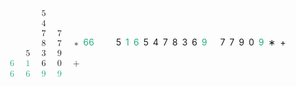<span class="katex"><span class="katex-mathml"><math xmlns="http://www.w3.org/1998/Math/MathML"><semantics><mtable rowspacing="0.24999999999999992em" columnalign="right left right left right left right left" columnspacing="0em" rowlines="none none none solid none solid"><mtr><mtd><mstyle scriptlevel="0" displaystyle="true"><mrow></mrow></mstyle></mtd><mtd><mstyle scriptlevel="0" displaystyle="true"><mrow><mrow></mrow><mspace width="0.5em"/><mrow></mrow></mrow></mstyle></mtd><mtd><mstyle scriptlevel="0" displaystyle="true"><mrow><mspace width="0.5em"/><mn>5</mn></mrow></mstyle></mtd><mtd><mstyle scriptlevel="0" displaystyle="true"><mrow><mrow></mrow><mspace width="0.5em"/><mrow></mrow></mrow></mstyle></mtd><mtd><mstyle scriptlevel="0" displaystyle="true"><mrow></mrow></mstyle></mtd></mtr><mtr><mtd><mstyle scriptlevel="0" displaystyle="true"><mrow></mrow></mstyle></mtd><mtd><mstyle scriptlevel="0" displaystyle="true"><mrow><mrow></mrow><mspace width="0.5em"/><mrow></mrow></mrow></mstyle></mtd><mtd><mstyle scriptlevel="0" displaystyle="true"><mrow><mspace width="0.5em"/><mn>4</mn></mrow></mstyle></mtd><mtd><mstyle scriptlevel="0" displaystyle="true"><mrow><mrow></mrow><mspace width="0.5em"/><mrow></mrow></mrow></mstyle></mtd><mtd><mstyle scriptlevel="0" displaystyle="true"><mrow></mrow></mstyle></mtd></mtr><mtr><mtd><mstyle scriptlevel="0" displaystyle="true"><mrow></mrow></mstyle></mtd><mtd><mstyle scriptlevel="0" displaystyle="true"><mrow><mrow></mrow><mspace width="0.5em"/><mrow></mrow></mrow></mstyle></mtd><mtd><mstyle scriptlevel="0" displaystyle="true"><mrow><mspace width="0.5em"/><mn>7</mn></mrow></mstyle></mtd><mtd><mstyle scriptlevel="0" displaystyle="true"><mrow><mrow></mrow><mspace width="0.5em"/><mn>7</mn></mrow></mstyle></mtd><mtd><mstyle scriptlevel="0" displaystyle="true"><mrow></mrow></mstyle></mtd></mtr><mtr><mtd><mstyle scriptlevel="0" displaystyle="true"><mrow></mrow></mstyle></mtd><mtd><mstyle scriptlevel="0" displaystyle="true"><mrow><mrow></mrow><mspace width="0.5em"/><mrow></mrow></mrow></mstyle></mtd><mtd><mstyle scriptlevel="0" displaystyle="true"><mrow><mspace width="0.5em"/><mn>8</mn></mrow></mstyle></mtd><mtd><mstyle scriptlevel="0" displaystyle="true"><mrow><mrow></mrow><mspace width="0.5em"/><mn>7</mn></mrow></mstyle></mtd><mtd><mstyle scriptlevel="0" displaystyle="true"><mrow><mspace width="0.5em"/><mo>∗</mo></mrow></mstyle></mtd></mtr><mtr><mtd><mstyle scriptlevel="0" displaystyle="true"><mrow></mrow></mstyle></mtd><mtd><mstyle scriptlevel="0" displaystyle="true"><mrow><mrow></mrow><mspace width="0.5em"/><mn>5</mn></mrow></mstyle></mtd><mtd><mstyle scriptlevel="0" displaystyle="true"><mrow><mspace width="0.5em"/><mn>3</mn></mrow></mstyle></mtd><mtd><mstyle scriptlevel="0" displaystyle="true"><mrow><mrow></mrow><mspace width="0.5em"/><mn>9</mn></mrow></mstyle></mtd><mtd><mstyle scriptlevel="0" displaystyle="true"><mrow></mrow></mstyle></mtd></mtr><mtr><mtd><mstyle scriptlevel="0" displaystyle="true"><mstyle mathcolor="#28ae7b"><mn>6</mn></mstyle></mstyle></mtd><mtd><mstyle scriptlevel="0" displaystyle="true"><mrow><mrow></mrow><mspace width="0.5em"/><mstyle mathcolor="#28ae7b"><mn>1</mn></mstyle></mrow></mstyle></mtd><mtd><mstyle scriptlevel="0" displaystyle="true"><mrow><mspace width="0.5em"/><mn>6</mn></mrow></mstyle></mtd><mtd><mstyle scriptlevel="0" displaystyle="true"><mrow><mrow></mrow><mspace width="0.5em"/><mn>0</mn></mrow></mstyle></mtd><mtd><mstyle scriptlevel="0" displaystyle="true"><mrow><mspace width="0.5em"/><mo>+</mo></mrow></mstyle></mtd></mtr><mtr><mtd><mstyle scriptlevel="0" displaystyle="true"><mstyle mathcolor="#28ae7b"><mn>6</mn></mstyle></mstyle></mtd><mtd><mstyle scriptlevel="0" displaystyle="true"><mrow><mrow></mrow><mspace width="0.5em"/><mstyle mathcolor="#28ae7b"><mn>6</mn></mstyle></mrow></mstyle></mtd><mtd><mstyle scriptlevel="0" displaystyle="true"><mrow><mspace width="0.5em"/><mstyle mathcolor="#28ae7b"><mn>9</mn></mstyle></mrow></mstyle></mtd><mtd><mstyle scriptlevel="0" displaystyle="true"><mrow><mrow></mrow><mspace width="0.5em"/><mstyle mathcolor="#28ae7b"><mn>9</mn></mstyle></mrow></mstyle></mtd><mtd><mstyle scriptlevel="0" displaystyle="true"><mrow></mrow></mstyle></mtd></mtr></mtable><annotation encoding="application/x-tex">\begin{alignedat}{4}{ }&amp;  \enspace{ }&amp;  \enspace{5}&amp;  \enspace{ }&amp; \\{ }&amp;  \enspace{ }&amp;  \enspace{4}&amp;  \enspace{ }&amp; \\{ }&amp;  \enspace{ }&amp;  \enspace{7}&amp;  \enspace{7}&amp; \\{ }&amp;  \enspace{ }&amp;  \enspace{8}&amp;  \enspace{7}&amp; \enspace * \\ \hline{ }&amp;  \enspace{5}&amp;  \enspace{3}&amp;  \enspace{9}&amp; \\{\green{6}}&amp;  \enspace{\green{1}}&amp;  \enspace{6}&amp;  \enspace{0}&amp; \enspace + \\ \hline{\green{6}}&amp;  \enspace{\green{6}}&amp;  \enspace{\green{9}}&amp;  \enspace{\green{9}}&amp;\end{alignedat}</annotation></semantics></math></span><span class="katex-html" aria-hidden="true"><span class="base"><span class="strut" style="height:10.500000000000004em;vertical-align:-5.000000000000002em;"></span><span class="mord"><span class="vlist-t vlist-t2"><span class="vlist-r"><span class="vlist" style="height:5.500000000000002em;"><span style="top:-7.500000000000001em;"><span class="pstrut" style="height:7.500000000000001em;"></span><span class="mtable"><span class="col-align-r"><span class="vlist-t vlist-t2"><span class="vlist-r"><span class="vlist" style="height:5.500000000000001em;"><span style="top:-7.660000000000001em;"><span class="pstrut" style="height:3em;"></span><span class="mord"><span class="mord"></span></span></span><span style="top:-6.16em;"><span class="pstrut" style="height:3em;"></span><span class="mord"><span class="mord"></span></span></span><span style="top:-4.659999999999999em;"><span class="pstrut" style="height:3em;"></span><span class="mord"><span class="mord"></span></span></span><span style="top:-3.1599999999999993em;"><span class="pstrut" style="height:3em;"></span><span class="mord"><span class="mord"></span></span></span><span style="top:-1.6599999999999993em;"><span class="pstrut" style="height:3em;"></span><span class="mord"><span class="mord"></span></span></span><span style="top:-0.15999999999999837em;"><span class="pstrut" style="height:3em;"></span><span class="mord"><span class="mord"><span class="mord" style="color:#28ae7b;">6</span></span></span></span><span style="top:1.3400000000000016em;"><span class="pstrut" style="height:3em;"></span><span class="mord"><span class="mord"><span class="mord" style="color:#28ae7b;">6</span></span></span></span></span><span class="vlist-s">​</span></span><span class="vlist-r"><span class="vlist" style="height:5.000000000000002em;"><span></span></span></span></span></span><span class="col-align-l"><span class="vlist-t vlist-t2"><span class="vlist-r"><span class="vlist" style="height:5.500000000000001em;"><span style="top:-7.660000000000001em;"><span class="pstrut" style="height:3em;"></span><span class="mord"><span class="mord"></span><span class="mspace" style="margin-right:0.5em;"></span><span class="mord"></span></span></span><span style="top:-6.16em;"><span class="pstrut" style="height:3em;"></span><span class="mord"><span class="mord"></span><span class="mspace" style="margin-right:0.5em;"></span><span class="mord"></span></span></span><span style="top:-4.659999999999999em;"><span class="pstrut" style="height:3em;"></span><span class="mord"><span class="mord"></span><span class="mspace" style="margin-right:0.5em;"></span><span class="mord"></span></span></span><span style="top:-3.1599999999999993em;"><span class="pstrut" style="height:3em;"></span><span class="mord"><span class="mord"></span><span class="mspace" style="margin-right:0.5em;"></span><span class="mord"></span></span></span><span style="top:-1.6599999999999993em;"><span class="pstrut" style="height:3em;"></span><span class="mord"><span class="mord"></span><span class="mspace" style="margin-right:0.5em;"></span><span class="mord"><span class="mord">5</span></span></span></span><span style="top:-0.15999999999999837em;"><span class="pstrut" style="height:3em;"></span><span class="mord"><span class="mord"></span><span class="mspace" style="margin-right:0.5em;"></span><span class="mord"><span class="mord" style="color:#28ae7b;">1</span></span></span></span><span style="top:1.3400000000000016em;"><span class="pstrut" style="height:3em;"></span><span class="mord"><span class="mord"></span><span class="mspace" style="margin-right:0.5em;"></span><span class="mord"><span class="mord" style="color:#28ae7b;">6</span></span></span></span></span><span class="vlist-s">​</span></span><span class="vlist-r"><span class="vlist" style="height:5.000000000000002em;"><span></span></span></span></span></span><span class="col-align-r"><span class="vlist-t vlist-t2"><span class="vlist-r"><span class="vlist" style="height:5.500000000000001em;"><span style="top:-7.660000000000001em;"><span class="pstrut" style="height:3em;"></span><span class="mord"><span class="mspace" style="margin-right:0.5em;"></span><span class="mord"><span class="mord">5</span></span></span></span><span style="top:-6.16em;"><span class="pstrut" style="height:3em;"></span><span class="mord"><span class="mspace" style="margin-right:0.5em;"></span><span class="mord"><span class="mord">4</span></span></span></span><span style="top:-4.659999999999999em;"><span class="pstrut" style="height:3em;"></span><span class="mord"><span class="mspace" style="margin-right:0.5em;"></span><span class="mord"><span class="mord">7</span></span></span></span><span style="top:-3.1599999999999993em;"><span class="pstrut" style="height:3em;"></span><span class="mord"><span class="mspace" style="margin-right:0.5em;"></span><span class="mord"><span class="mord">8</span></span></span></span><span style="top:-1.6599999999999993em;"><span class="pstrut" style="height:3em;"></span><span class="mord"><span class="mspace" style="margin-right:0.5em;"></span><span class="mord"><span class="mord">3</span></span></span></span><span style="top:-0.15999999999999837em;"><span class="pstrut" style="height:3em;"></span><span class="mord"><span class="mspace" style="margin-right:0.5em;"></span><span class="mord"><span class="mord">6</span></span></span></span><span style="top:1.3400000000000016em;"><span class="pstrut" style="height:3em;"></span><span class="mord"><span class="mspace" style="margin-right:0.5em;"></span><span class="mord"><span class="mord" style="color:#28ae7b;">9</span></span></span></span></span><span class="vlist-s">​</span></span><span class="vlist-r"><span class="vlist" style="height:5.000000000000002em;"><span></span></span></span></span></span><span class="col-align-l"><span class="vlist-t vlist-t2"><span class="vlist-r"><span class="vlist" style="height:5.500000000000001em;"><span style="top:-7.660000000000001em;"><span class="pstrut" style="height:3em;"></span><span class="mord"><span class="mord"></span><span class="mspace" style="margin-right:0.5em;"></span><span class="mord"></span></span></span><span style="top:-6.16em;"><span class="pstrut" style="height:3em;"></span><span class="mord"><span class="mord"></span><span class="mspace" style="margin-right:0.5em;"></span><span class="mord"></span></span></span><span style="top:-4.659999999999999em;"><span class="pstrut" style="height:3em;"></span><span class="mord"><span class="mord"></span><span class="mspace" style="margin-right:0.5em;"></span><span class="mord"><span class="mord">7</span></span></span></span><span style="top:-3.1599999999999993em;"><span class="pstrut" style="height:3em;"></span><span class="mord"><span class="mord"></span><span class="mspace" style="margin-right:0.5em;"></span><span class="mord"><span class="mord">7</span></span></span></span><span style="top:-1.6599999999999993em;"><span class="pstrut" style="height:3em;"></span><span class="mord"><span class="mord"></span><span class="mspace" style="margin-right:0.5em;"></span><span class="mord"><span class="mord">9</span></span></span></span><span style="top:-0.15999999999999837em;"><span class="pstrut" style="height:3em;"></span><span class="mord"><span class="mord"></span><span class="mspace" style="margin-right:0.5em;"></span><span class="mord"><span class="mord">0</span></span></span></span><span style="top:1.3400000000000016em;"><span class="pstrut" style="height:3em;"></span><span class="mord"><span class="mord"></span><span class="mspace" style="margin-right:0.5em;"></span><span class="mord"><span class="mord" style="color:#28ae7b;">9</span></span></span></span></span><span class="vlist-s">​</span></span><span class="vlist-r"><span class="vlist" style="height:5.000000000000002em;"><span></span></span></span></span></span><span class="col-align-r"><span class="vlist-t vlist-t2"><span class="vlist-r"><span class="vlist" style="height:5.500000000000001em;"><span style="top:-7.660000000000001em;"><span class="pstrut" style="height:3em;"></span><span class="mord"></span></span><span style="top:-6.16em;"><span class="pstrut" style="height:3em;"></span><span class="mord"></span></span><span style="top:-4.659999999999999em;"><span class="pstrut" style="height:3em;"></span><span class="mord"></span></span><span style="top:-3.1599999999999993em;"><span class="pstrut" style="height:3em;"></span><span class="mord"><span class="mspace" style="margin-right:0.5em;"></span><span class="mord">∗</span></span></span><span style="top:-1.6599999999999993em;"><span class="pstrut" style="height:3em;"></span><span class="mord"></span></span><span style="top:-0.15999999999999837em;"><span class="pstrut" style="height:3em;"></span><span class="mord"><span class="mspace" style="margin-right:0.5em;"></span><span class="mord">+</span></span></span><span style="top:1.3400000000000016em;"><span class="pstrut" style="height:3em;"></span><span class="mord"></span></span></span><span class="vlist-s">​</span></span><span class="vlist-r"><span class="vlist" style="height:5.000000000000002em;"><span></span></span></span></span></span></span></span><span style="top:-3.999999999999999em;"><span class="pstrut" style="height:7.500000000000001em;"></span><span class="hline" style="border-bottom-width:0.04em;"></span></span><span style="top:-7em;"><span class="pstrut" style="height:7.500000000000001em;"></span><span class="hline" style="border-bottom-width:0.04em;"></span></span></span><span class="vlist-s">​</span></span><span class="vlist-r"><span class="vlist" style="height:5.000000000000002em;"><span></span></span></span></span></span></span></span></span>